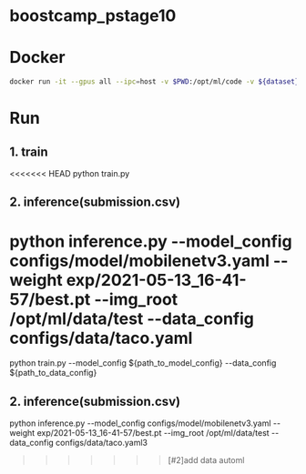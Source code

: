 # boostcamp_pstage10

# Docker
```bash
docker run -it --gpus all --ipc=host -v $PWD:/opt/ml/code -v ${dataset}:/opt/ml/data placidus36/pstage4_lightweight:v0.1 /bin/bash
```

# Run
## 1. train
<<<<<<< HEAD
python train.py

## 2. inference(submission.csv)
python inference.py --model_config configs/model/mobilenetv3.yaml --weight exp/2021-05-13_16-41-57/best.pt --img_root /opt/ml/data/test --data_config configs/data/taco.yaml
=======
python train.py --model_config ${path_to_model_config} --data_config ${path_to_data_config}

## 2. inference(submission.csv)
python inference.py --model_config configs/model/mobilenetv3.yaml --weight exp/2021-05-13_16-41-57/best.pt --img_root /opt/ml/data/test --data_config configs/data/taco.yaml3
>>>>>>> [#2]add data automl

